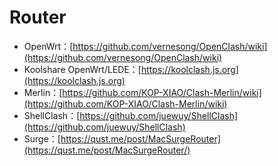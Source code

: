 # Router

* OpenWrt：[https://github.com/vernesong/OpenClash/wiki](https://github.com/vernesong/OpenClash/wiki)
* Koolshare OpenWrt/LEDE：[https://koolclash.js.org](https://koolclash.js.org)
* Merlin：[https://github.com/KOP-XIAO/Clash-Merlin/wiki](https://github.com/KOP-XIAO/Clash-Merlin/wiki)
* ShellClash：[https://github.com/juewuy/ShellClash](https://github.com/juewuy/ShellClash)
* Surge：[https://qust.me/post/MacSurgeRouter](https://qust.me/post/MacSurgeRouter/)




